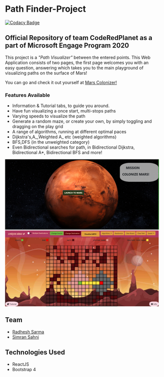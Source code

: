 # Path Finder-Project

[![Codacy Badge](https://app.codacy.com/project/badge/Grade/5bba8934a9114a82961c687a30986d83)](https://www.codacy.com?utm_source=github.com&utm_medium=referral&utm_content=Radhesh-Sarma/mars-colonization-project&utm_campaign=Badge_Grade)

## Official Repository of team CodeRedPlanet as a part of Microsoft Engage Program 2020

This project is a _"Path Visualizer"_ between the entered points. This Web Application consists of two pages,
the first page welcomes you with an easy question, answering which takes you to the main playground of visualizing paths on the surface of Mars!

You can go and check it out yourself at [Mars Colonizer!](https://radhesh-sarma.github.io/mars-colonization-project/)

### Features Available

- Information & Tutorial tabs, to guide you around.  
- Have fun visualizing a once start, multi-stops paths  
- Varying speeds to visualize the path  
- Generate a random maze, or create your own, by simply toggling and dragging on the play grid  
- A range of algorithms, running at different optimal paces  
- Dijkstra's,A_,Weighted A_ etc (weighted algorithms)  
- BFS,DFS (in the unweighted category)  
- Even Bidirectional searches for path, in Bidirectional Dijkstra, Bidirectional A\*, Bidirectional BFS and more!  

![First page](/public/intro.png?raw=true)  
![Main page](/public/main.png?raw=true)  

## Team

- [Radhesh Sarma](https://github.com/Radhesh-Sarma)  
- [Simran Sahni](https://github.com/Simran-Sahni)  

## Technologies Used

- ReactJS
- Bootstrap 4
